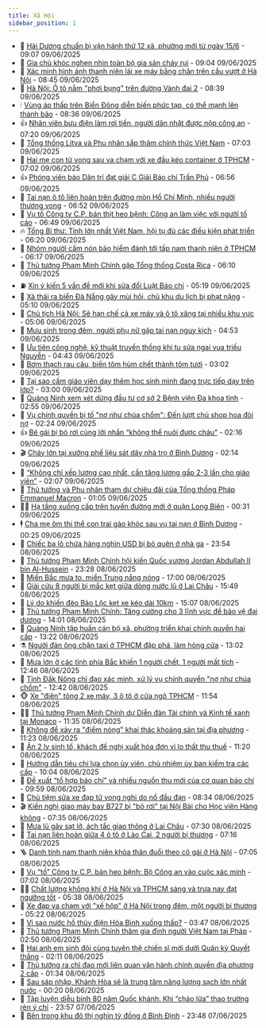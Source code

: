 ```yaml
---
title: Xã Hội
sidebar_position: 1
---
```


<!-- dantri-xa-hoi:START -->
- 🫣 [Hải Dương chuẩn bị vận hành thử 12 xã, phường mới từ ngày 15/6](https://dantri.com.vn/xa-hoi/hai-duong-chuan-bi-van-hanh-thu-12-xa-phuong-moi-tu-ngay-156-20250609151936091.htm) - 09:07 09/06/2025
- 💼 [Gia chủ khóc nghẹn nhìn toàn bộ gia sản cháy rụi](https://dantri.com.vn/xa-hoi/gia-chu-khoc-nghen-nhin-toan-bo-gia-san-chay-rui-20250609151310623.htm) - 09:04 09/06/2025
- 🎊 [Xác minh hình ảnh thanh niên lái xe máy bằng chân trên cầu vượt ở Hà Nội](https://dantri.com.vn/xa-hoi/xac-minh-hinh-anh-thanh-nien-lai-xe-may-bang-chan-tren-cau-vuot-o-ha-noi-20250609150926515.htm) - 08:45 09/06/2025
- 🙉 [Hà Nội: Ô tô nằm &quot;phơi bụng&quot; trên đường Vành đai 2](https://dantri.com.vn/xa-hoi/ha-noi-o-to-nam-phoi-bung-tren-duong-vanh-dai-2-20250609153041290.htm) - 08:39 09/06/2025
- 🕯 [Vùng áp thấp trên Biển Đông diễn biến phức tạp, có thể mạnh lên thành bão](https://dantri.com.vn/xa-hoi/vung-ap-thap-tren-bien-dong-dien-bien-phuc-tap-co-the-manh-len-thanh-bao-20250609152539446.htm) - 08:36 09/06/2025
- 👍 [Nhân viên bưu điện làm rơi tiền, người dân nhặt được nộp công an](https://dantri.com.vn/xa-hoi/nhan-vien-buu-dien-lam-roi-tien-nguoi-dan-nhat-duoc-nop-cong-an-20250609140758867.htm) - 07:20 09/06/2025
- 🤖 [Tổng thống Litva và Phu nhân sắp thăm chính thức Việt Nam](https://dantri.com.vn/xa-hoi/tong-thong-litva-va-phu-nhan-sap-tham-chinh-thuc-viet-nam-20250609132806518.htm) - 07:03 09/06/2025
- 🙉 [Hai mẹ con tử vong sau va chạm với xe đầu kéo container ở TPHCM](https://dantri.com.vn/xa-hoi/hai-me-con-tu-vong-sau-va-cham-voi-xe-dau-keo-container-o-tphcm-20250609135828736.htm) - 07:02 09/06/2025
- 👍 [Phóng viên báo Dân trí đạt giải C Giải Báo chí Trần Phú](https://dantri.com.vn/xa-hoi/phong-vien-bao-dan-tri-dat-giai-c-giai-bao-chi-tran-phu-20250609125834287.htm) - 06:56 09/06/2025
- 🗽 [Tai nạn ô tô liên hoàn trên đường mòn Hồ Chí Minh, nhiều người thương vong](https://dantri.com.vn/xa-hoi/tai-nan-o-to-lien-hoan-tren-duong-mon-ho-chi-minh-nhieu-nguoi-thuong-vong-20250609133055287.htm) - 06:52 09/06/2025
- 🗽 [Vụ tố Công ty C.P. bán thịt heo bệnh: Công an làm việc với người tố cáo](https://dantri.com.vn/xa-hoi/vu-to-cong-ty-cp-ban-thit-heo-benh-cong-an-lam-viec-voi-nguoi-to-cao-20250609122026777.htm) - 06:49 09/06/2025
- 🔥 [Tổng Bí thư: Tỉnh lớn nhất Việt Nam, hội tụ đủ các điều kiện phát triển](https://dantri.com.vn/xa-hoi/tong-bi-thu-tinh-lon-nhat-viet-nam-hoi-tu-du-cac-dieu-kien-phat-trien-20250609114035161.htm) - 06:20 09/06/2025
- 🦒 [Nhóm người cầm nón bảo hiểm đánh tới tấp nam thanh niên ở TPHCM](https://dantri.com.vn/xa-hoi/nhom-nguoi-cam-non-bao-hiem-danh-toi-tap-nam-thanh-nien-o-tphcm-20250609131245982.htm) - 06:17 09/06/2025
- 🧐 [Thủ tướng Phạm Minh Chính gặp Tổng thống Costa Rica](https://dantri.com.vn/xa-hoi/thu-tuong-pham-minh-chinh-gap-tong-thong-costa-rica-20250609131037899.htm) - 06:10 09/06/2025
- ⛽️ [Xin ý kiến 5 vấn đề mới khi sửa đổi Luật Báo chí](https://dantri.com.vn/xa-hoi/xin-y-kien-5-van-de-moi-khi-sua-doi-luat-bao-chi-20250609115929395.htm) - 05:19 09/06/2025
- 🚀 [Xả thải ra biển Đà Nẵng gây mùi hôi, chủ khu du lịch bị phạt nặng](https://dantri.com.vn/xa-hoi/xa-thai-ra-bien-da-nang-gay-mui-hoi-chu-khu-du-lich-bi-phat-nang-20250609115516220.htm) - 05:10 09/06/2025
- 🦒 [Chủ tịch Hà Nội: Sẽ hạn chế cả xe máy và ô tô xăng tại nhiều khu vực](https://dantri.com.vn/xa-hoi/chu-tich-ha-noi-se-han-che-ca-xe-may-va-o-to-xang-tai-nhieu-khu-vuc-20250609114817222.htm) - 05:06 09/06/2025
- 🦅 [Mưu sinh trong đêm, người phụ nữ gặp tai nạn nguy kịch](https://dantri.com.vn/xa-hoi/muu-sinh-trong-dem-nguoi-phu-nu-gap-tai-nan-nguy-kich-20250609113901302.htm) - 04:53 09/06/2025
- 🚀 [Ưu tiên công nghệ, kỹ thuật truyền thống khi tu sửa ngai vua triều Nguyễn](https://dantri.com.vn/xa-hoi/uu-tien-cong-nghe-ky-thuat-truyen-thong-khi-tu-sua-ngai-vua-trieu-nguyen-20250609112129815.htm) - 04:43 09/06/2025
- 🦅 [Bơm thạch rau câu, biến tôm hùm chết thành tôm tươi](https://dantri.com.vn/xa-hoi/bom-thach-rau-cau-bien-tom-hum-chet-thanh-tom-tuoi-20250609091840296.htm) - 03:02 09/06/2025
- 🤠 [Tại sao cấm giáo viên dạy thêm học sinh mình đang trực tiếp dạy trên lớp?](https://dantri.com.vn/xa-hoi/tai-sao-cam-giao-vien-day-them-hoc-sinh-minh-dang-truc-tiep-day-tren-lop-20250609095648274.htm) - 03:00 09/06/2025
- 💄 [Quảng Ninh xem xét dừng đầu tư cơ sở 2 Bệnh viện Đa khoa tỉnh](https://dantri.com.vn/xa-hoi/quang-ninh-xem-xet-dung-dau-tu-co-so-2-benh-vien-da-khoa-tinh-20250609094059516.htm) - 02:55 09/06/2025
- 🥷 [Vụ chính quyền bị tố &quot;nợ như chúa chổm&quot;: Đến lượt chủ shop hoa đòi nợ](https://dantri.com.vn/xa-hoi/vu-chinh-quyen-bi-to-no-nhu-chua-chom-den-luot-chu-shop-hoa-doi-no-20250609085627619.htm) - 02:24 09/06/2025
- 👍 [Bé gái bị bỏ rơi cùng lời nhắn “không thể nuôi được cháu”](https://dantri.com.vn/xa-hoi/be-gai-bi-bo-roi-cung-loi-nhan-khong-the-nuoi-duoc-chau-20250609090912285.htm) - 02:16 09/06/2025
- 🎬 [Cháy lớn tại xưởng phế liệu sát dãy nhà trọ ở Bình Dương](https://dantri.com.vn/xa-hoi/chay-lon-tai-xuong-phe-lieu-sat-day-nha-tro-o-binh-duong-20250609085814442.htm) - 02:14 09/06/2025
- 🦒 [“Không chỉ xếp lương cao nhất, cần tăng lương gấp 2-3 lần cho giáo viên”](https://dantri.com.vn/xa-hoi/khong-chi-xep-luong-cao-nhat-can-tang-luong-gap-2-3-lan-cho-giao-vien-20250609090309820.htm) - 02:07 09/06/2025
- 🌊 [Thủ tướng và Phu nhân tham dự chiêu đãi của Tổng thống Pháp Emmanuel Macron](https://dantri.com.vn/xa-hoi/thu-tuong-va-phu-nhan-tham-du-chieu-dai-cua-tong-thong-phap-emmanuel-macron-20250609080515259.htm) - 01:05 09/06/2025
- 🧑‍💻 [Hạ tầng xuống cấp trên tuyến đường mới ở quận Long Biên](https://dantri.com.vn/xa-hoi/ha-tang-xuong-cap-tren-tuyen-duong-moi-o-quan-long-bien-20250604171010901.htm) - 00:31 09/06/2025
- 🕴 [Cha mẹ ôm thi thể con trai gào khóc sau vụ tai nạn ở Bình Dương](https://dantri.com.vn/xa-hoi/cha-me-om-thi-the-con-trai-gao-khoc-sau-vu-tai-nan-o-binh-duong-20250609013212176.htm) - 00:25 09/06/2025
- 🤔 [Chiếc ba lô chứa hàng nghìn USD bị bỏ quên ở nhà ga](https://dantri.com.vn/xa-hoi/chiec-ba-lo-chua-hang-nghin-usd-bi-bo-quen-o-nha-ga-20250609064247542.htm) - 23:54 08/06/2025
- 💄 [Thủ tướng Phạm Minh Chính hội kiến Quốc vương Jordan Abdullah II bin Al-Hussein](https://dantri.com.vn/xa-hoi/thu-tuong-pham-minh-chinh-hoi-kien-quoc-vuong-jordan-abdullah-ii-bin-al-hussein-20250609062817370.htm) - 23:28 08/06/2025
- 🧠 [Miền Bắc mưa to, miền Trung nắng nóng](https://dantri.com.vn/xa-hoi/mien-bac-mua-to-mien-trung-nang-nong-20250608173400487.htm) - 17:00 08/06/2025
- 🦣 [Giải cứu 8 người bị mắc kẹt giữa dòng nước lũ ở Lai Châu](https://dantri.com.vn/xa-hoi/giai-cuu-8-nguoi-bi-mac-ket-giua-dong-nuoc-lu-o-lai-chau-20250608223436233.htm) - 15:49 08/06/2025
- 💫 [Lý do khiến đèo Bảo Lộc kẹt xe kéo dài 10km](https://dantri.com.vn/xa-hoi/ly-do-khien-deo-bao-loc-ket-xe-keo-dai-10km-20250608213801421.htm) - 15:07 08/06/2025
- 🚀 [Thủ tướng Phạm Minh Chính: Tăng cường cho 3 lĩnh vực để bảo vệ đại dương](https://dantri.com.vn/xa-hoi/thu-tuong-pham-minh-chinh-tang-cuong-cho-3-linh-vuc-de-bao-ve-dai-duong-20250608210039412.htm) - 14:01 08/06/2025
- 🤔 [Quảng Ninh tập huấn cán bộ xã, phường triển khai chính quyền hai cấp](https://dantri.com.vn/xa-hoi/quang-ninh-tap-huan-can-bo-xa-phuong-trien-khai-chinh-quyen-hai-cap-20250608201751839.htm) - 13:22 08/06/2025
- ⚗️ [Người đàn ông chặn taxi ở TPHCM đập phá, làm hỏng cửa](https://dantri.com.vn/xa-hoi/nguoi-dan-ong-chan-taxi-o-tphcm-dap-pha-lam-hong-cua-20250608194705200.htm) - 13:02 08/06/2025
- 🫶 [Mưa lớn ở các tỉnh phía Bắc khiến 1 người chết, 1 người mất tích](https://dantri.com.vn/xa-hoi/mua-lon-o-cac-tinh-phia-bac-khien-1-nguoi-chet-1-nguoi-mat-tich-20250608192858928.htm) - 12:46 08/06/2025
- 🌮 [Tỉnh Đắk Nông chỉ đạo xác minh, xử lý vụ chính quyền &quot;nợ như chúa chổm&quot;](https://dantri.com.vn/xa-hoi/tinh-dak-nong-chi-dao-xac-minh-xu-ly-vu-chinh-quyen-no-nhu-chua-chom-20250608191924548.htm) - 12:42 08/06/2025
- 🐵 [Xe &quot;điên&quot; tông 2 xe máy, 3 ô tô ở cửa ngõ TPHCM](https://dantri.com.vn/xa-hoi/xe-dien-tong-2-xe-may-3-o-to-o-cua-ngo-tphcm-20250608184718727.htm) - 11:54 08/06/2025
- 🧑‍🏫 [Thủ tướng Phạm Minh Chính dự Diễn đàn Tài chính và Kinh tế xanh tại Monaco](https://dantri.com.vn/xa-hoi/thu-tuong-pham-minh-chinh-du-dien-dan-tai-chinh-va-kinh-te-xanh-tai-monaco-20250608183440425.htm) - 11:35 08/06/2025
- 💫 [Không để xảy ra &quot;điểm nóng&quot; khai thác khoáng sản tại địa phương](https://dantri.com.vn/xa-hoi/khong-de-xay-ra-diem-nong-khai-thac-khoang-san-tai-dia-phuong-20250608174404223.htm) - 11:23 08/06/2025
- 🦩 [Ăn 2 ly sinh tố, khách đề nghị xuất hóa đơn vì lo thất thu thuế](https://dantri.com.vn/xa-hoi/an-2-ly-sinh-to-khach-de-nghi-xuat-hoa-don-vi-lo-that-thu-thue-20250608173344953.htm) - 11:20 08/06/2025
- 🦄 [Hướng dẫn tiêu chí lựa chọn ủy viên, chủ nhiệm ủy ban kiểm tra các cấp](https://dantri.com.vn/xa-hoi/huong-dan-tieu-chi-lua-chon-uy-vien-chu-nhiem-uy-ban-kiem-tra-cac-cap-20250608165015688.htm) - 10:04 08/06/2025
- 💂 [Đề xuất “tổ hợp báo chí” và nhiều nguồn thu mới của cơ quan báo chí](https://dantri.com.vn/xa-hoi/de-xuat-to-hop-bao-chi-va-nhieu-nguon-thu-moi-cua-co-quan-bao-chi-20250608164121064.htm) - 09:59 08/06/2025
- 💄 [Chủ tiệm sửa xe đạp tử vong nghi do nổ đầu đạn](https://dantri.com.vn/xa-hoi/chu-tiem-sua-xe-dap-tu-vong-nghi-do-no-dau-dan-20250608145527102.htm) - 08:34 08/06/2025
- 🎬 [Kiến nghị giao máy bay B727 bị &quot;bỏ rơi&quot; tại Nội Bài cho Học viện Hàng không](https://dantri.com.vn/xa-hoi/kien-nghi-giao-may-bay-b727-bi-bo-roi-tai-noi-bai-cho-hoc-vien-hang-khong-20250608141054905.htm) - 07:35 08/06/2025
- 👀 [Mưa lũ gây sạt lở, ách tắc giao thông ở Lai Châu](https://dantri.com.vn/xa-hoi/mua-lu-gay-sat-lo-ach-tac-giao-thong-o-lai-chau-20250608142638830.htm) - 07:30 08/06/2025
- 💃 [Tai nạn liên hoàn giữa 4 ô tô ở Lào Cai, 2 người bị thương](https://dantri.com.vn/xa-hoi/tai-nan-lien-hoan-giua-4-o-to-o-lao-cai-2-nguoi-bi-thuong-20250608141016193.htm) - 07:16 08/06/2025
- 🪜 [Danh tính nam thanh niên khỏa thân đuổi theo cô gái ở Hà Nội](https://dantri.com.vn/xa-hoi/danh-tinh-nam-thanh-nien-khoa-than-duoi-theo-co-gai-o-ha-noi-20250608140453084.htm) - 07:05 08/06/2025
- 📝 [Vụ “tố” Công ty C.P. bán heo bệnh: Bộ Công an vào cuộc xác  minh](https://dantri.com.vn/xa-hoi/vu-to-cong-ty-cp-ban-heo-benh-bo-cong-an-vao-cuoc-xac-minh-20250608130457721.htm) - 07:02 08/06/2025
- 🧑‍💻 [Chất lượng không khí ở Hà Nội và TPHCM sáng và trưa nay đạt ngưỡng tốt](https://dantri.com.vn/xa-hoi/chat-luong-khong-khi-o-ha-noi-va-tphcm-sang-va-trua-nay-dat-nguong-tot-20250608122948515.htm) - 05:38 08/06/2025
- 👺 [Xe đạp va chạm với &quot;xế hộp&quot; ở Hà Nội trong đêm, một người bị thương](https://dantri.com.vn/xa-hoi/xe-dap-va-cham-voi-xe-hop-o-ha-noi-trong-dem-mot-nguoi-bi-thuong-20250608121513654.htm) - 05:22 08/06/2025
- 🌮 [Vì sao nước hồ thủy điện Hòa Bình xuống thấp?](https://dantri.com.vn/xa-hoi/vi-sao-nuoc-ho-thuy-dien-hoa-binh-xuong-thap-20250608104147379.htm) - 03:47 08/06/2025
- 🤭 [Thủ tướng Phạm Minh Chính thăm gia đình người Việt Nam tại Pháp](https://dantri.com.vn/xa-hoi/thu-tuong-pham-minh-chinh-tham-gia-dinh-nguoi-viet-nam-tai-phap-20250608095041785.htm) - 02:50 08/06/2025
- 💪 [Hai anh em sinh đôi cùng tuyên thệ chiến sĩ mới dưới Quân kỳ Quyết thắng](https://dantri.com.vn/xa-hoi/hai-anh-em-sinh-doi-cung-tuyen-the-chien-si-moi-duoi-quan-ky-quyet-thang-20250605110207835.htm) - 02:11 08/06/2025
- 🧰 [Thủ tướng ra chỉ đạo mới liên quan vận hành chính quyền địa phương 2 cấp](https://dantri.com.vn/xa-hoi/thu-tuong-ra-chi-dao-moi-lien-quan-van-hanh-chinh-quyen-dia-phuong-2-cap-20250608083136027.htm) - 01:34 08/06/2025
- 🤡 [Sau sáp nhập, Khánh Hòa sẽ là trung tâm năng lượng sạch lớn nhất nước](https://dantri.com.vn/xa-hoi/sau-sap-nhap-khanh-hoa-se-la-trung-tam-nang-luong-sach-lon-nhat-nuoc-20250607213914584.htm) - 00:20 08/06/2025
- 🦆 [Tập luyện diễu binh 80 năm Quốc khánh: Khi “chảo lửa” thao trường rèn ý chí](https://dantri.com.vn/xa-hoi/tap-luyen-dieu-binh-80-nam-quoc-khanh-khi-chao-lua-thao-truong-ren-y-chi-20250607212850991.htm) - 23:57 07/06/2025
- 🦍 [Bên trong khu đô thị nghìn tỷ đồng ở Bình Định](https://dantri.com.vn/xa-hoi/ben-trong-khu-do-thi-nghin-ty-dong-o-binh-dinh-20250606131544660.htm) - 23:48 07/06/2025<!-- dantri-xa-hoi:END -->
